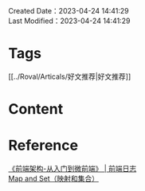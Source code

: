 Created Date：2023-04-24 14:41:29  
Last Modified：2023-04-24 14:41:29

# Tags

[[../Roval/Articals/好文推荐|好文推荐]]

# Content

# Reference

[《前端架构-从入门到微前端》 | 前端日志](https://mengsixing.github.io/book/book-microfront.html)  
[Map and Set（映射和集合）](https://zh.javascript.info/map-set)
